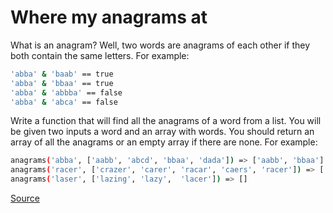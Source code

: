 # Where my anagrams at

What is an anagram? Well, two words are anagrams of each other if
they both contain the same letters. For example:

```bash
'abba' & 'baab' == true
'abba' & 'bbaa' == true
'abba' & 'abbba' == false
'abba' & 'abca' == false
```

Write a function that will find all the anagrams of a word from a list.
You will be given two inputs a word and an array with words. You should
return an array of all the anagrams or an empty array if there are none.
For example:

<!-- markdownlint-disable MD013 -->
```bash
anagrams('abba', ['aabb', 'abcd', 'bbaa', 'dada']) => ['aabb', 'bbaa']
anagrams('racer', ['crazer', 'carer', 'racar', 'caers', 'racer']) => ['carer', 'racer']
anagrams('laser', ['lazing', 'lazy',  'lacer']) => []
```
<!-- markdownlint-enable MD013 -->

[Source](https://www.codewars.com/kata/523a86aa4230ebb5420001e1/train/python)